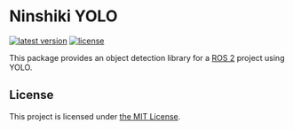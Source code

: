 # Ninshiki YOLO

[![latest version](https://img.shields.io/github/v/release/ichiro-its/ninshiki.svg)](https://github.com/ichiro-its/ninshiki_yolo/releases/)
[![license](https://img.shields.io/github/license/ichiro-its/ninshiki.svg)](./LICENSE)

This package provides an object detection library for a [ROS 2](https://docs.ros.org/en/foxy/index.html) project using YOLO.

## License

This project is licensed under [the MIT License](./LICENSE).
